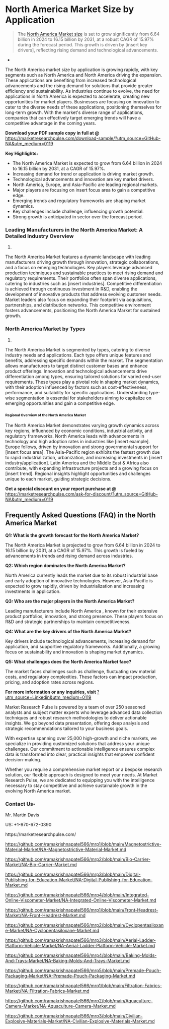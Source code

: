 <h1>North America  Market&nbsp;Size by Application</h1><blockquote><p>The <a href="https://marketresearchpulse.com/download-sample/?utm_source=GitHub-NA&amp;utm_medium=0119">North America  Market size</a> is set to grow significantly from 6.64 billion in 2024 to 16.15 billion by 2031, at a robust CAGR of 15.97% during the forecast period. This growth is driven by [insert key drivers], reflecting rising demand and technological advancements.</p></blockquote><ul><li></li></ul><p>The North America  market size by application is growing rapidly, with key segments such as North America  and North America  driving the expansion. These applications are benefiting from increased technological advancements and the rising demand for solutions that provide greater efficiency and sustainability. As industries continue to evolve, the need for applications in North America  is expected to accelerate, creating new opportunities for market players. Businesses are focusing on innovation to cater to the diverse needs of these applications, positioning themselves for long-term growth. With the market's diverse range of applications, companies that can effectively target emerging trends will have a competitive advantage in the coming years.</p><p><strong>Download your PDF sample copy in full at @ </strong><a href="https://marketresearchpulse.com/download-sample/?utm_source=GitHub-NA&amp;utm_medium=0119">https://marketresearchpulse.com/download-sample/?utm_source=GitHub-NA&amp;utm_medium=0119</a></p><p><strong>Key Highlights: </strong></p><ul><li>The North America  Market is expected to grow from 6.64 billion in 2024 to 16.15 billion by 2031, at a CAGR of 15.97%.</li><li>Increasing demand for trend or application is driving market growth.</li><li>Technological advancements and innovation are key market drivers.</li><li>North America, Europe, and Asia-Pacific are leading regional markets.</li><li>Major players are focusing on insert focus area to gain a competitive edge.</li><li>Emerging trends and regulatory frameworks are shaping market dynamics.</li><li>Key challenges include challenge, influencing growth potential.</li><li>Strong growth is anticipated in sector over the forecast period.</li></ul><h3>Leading Manufacturers in the North America  Market: A Detailed Industry Overview</h3><ol><li></li></ol><div class="flex max-w-full flex-col flex-grow"><div class="min-h-8 text-message flex w-full flex-col items-end gap-2 whitespace-normal break-words [.text-message+&amp;]:mt-5" dir="auto" data-message-author-role="assistant" data-message-id="fd8432e4-4910-450d-b182-61b7bfb0a01f" data-message-model-slug="gpt-4o"><div class="flex w-full flex-col gap-1 empty:hidden first:pt-[3px]"><div class="markdown prose w-full break-words dark:prose-invert light"><p>The North America  Market features a dynamic landscape with leading manufacturers driving growth through innovation, strategic collaborations, and a focus on emerging technologies. Key players leverage advanced production techniques and sustainable practices to meet rising demand and regulatory requirements. Their portfolios often span diverse applications, catering to industries such as [insert industries]. Competitive differentiation is achieved through continuous investment in R&amp;D, enabling the development of innovative products that address evolving customer needs. Market leaders also focus on expanding their footprint via acquisitions, partnerships, and distribution networks. This competitive environment fosters advancements, positioning the North America  Market for sustained growth.</p></div></div></div></div><h3>North America  Market by Types</h3><ol><li></li></ol><div class="flex max-w-full flex-col flex-grow"><div class="min-h-8 text-message flex w-full flex-col items-end gap-2 whitespace-normal break-words [.text-message+&amp;]:mt-5" dir="auto" data-message-author-role="assistant" data-message-id="084470be-0bb7-4664-bddf-5156b4f41249" data-message-model-slug="gpt-4o-mini"><div class="flex w-full flex-col gap-1 empty:hidden first:pt-[3px]"><div class="markdown prose w-full break-words dark:prose-invert light"><p>The North America  Market is segmented by types, catering to diverse industry needs and applications. Each type offers unique features and benefits, addressing specific demands within the market. The segmentation allows manufacturers to target distinct customer bases and enhance product offerings. Innovation and technological advancements drive differentiation among types, ensuring tailored solutions for varied end-user requirements. These types play a pivotal role in shaping market dynamics, with their adoption influenced by factors such as cost-effectiveness, performance, and suitability for specific applications. Understanding type-wise segmentation is essential for stakeholders aiming to capitalize on emerging opportunities and gain a competitive edge.</p></div></div></div></div><h3><span style="font-size: 11px;">Regional Overview of the North America  Market</span></h3><div class="flex max-w-full flex-col flex-grow"><div class="min-h-8 text-message flex w-full flex-col items-end gap-2 whitespace-normal break-words [.text-message+&amp;]:mt-5" dir="auto" data-message-author-role="assistant" data-message-id="e9038762-ce64-4e30-91c9-9bd413514231" data-message-model-slug="gpt-4o-mini"><div class="flex w-full flex-col gap-1 empty:hidden first:pt-[3px]"><div class="markdown prose w-full break-words dark:prose-invert light"><p>The North America  Market demonstrates varying growth dynamics across key regions, influenced by economic conditions, industrial activity, and regulatory frameworks. North America leads with advancements in technology and high adoption rates in industries like [insert example]. Europe follows, driven by innovation and strong governmental support for [insert focus area]. The Asia-Pacific region exhibits the fastest growth due to rapid industrialization, urbanization, and increasing investments in [insert industry/application]. Latin America and the Middle East &amp; Africa also contribute, with expanding infrastructure projects and a growing focus on [insert trend]. Regional insights highlight opportunities and challenges unique to each market, guiding strategic decisions.</p></div></div></div></div><p><strong>Get a special discount on your report purchase at @ </strong><a href="https://marketresearchpulse.com/ask-for-discount/?utm_source=GitHub-NA&amp;utm_medium=0119">https://marketresearchpulse.com/ask-for-discount/?utm_source=GitHub-NA&amp;utm_medium=0119</a></p><h2>Frequently Asked Questions (FAQ) in the North America  Market</h2><p><strong>Q1: What is the growth forecast for the North America  Market?</strong></p><p>The North America  Market is projected to grow from 6.64 billion in 2024 to 16.15 billion by 2031, at a CAGR of 15.97%. This growth is fueled by advancements in trends and rising demand across industries.</p><p><strong>Q2: Which region dominates the North America  Market?</strong></p><p>North America currently leads the market due to its robust industrial base and early adoption of innovative technologies. However, Asia-Pacific is expected to grow rapidly, driven by industrialization and increasing investments in application.</p><p><strong>Q3: Who are the major players in the North America  Market?</strong></p><p>Leading manufacturers include North America , known for their extensive product portfolios, innovation, and strong presence. These players focus on R&amp;D and strategic partnerships to maintain competitiveness.</p><p><strong>Q4: What are the key drivers of the North America  Market?</strong></p><p>Key drivers include technological advancements, increasing demand for application, and supportive regulatory frameworks. Additionally, a growing focus on sustainability and innovation is shaping market dynamics.</p><p><strong>Q5: What challenges does the North America  Market face?</strong></p><p>The market faces challenges such as challenge, fluctuating raw material costs, and regulatory complexities. These factors can impact production, pricing, and adoption rates across regions.</p><p><strong>For more information or any inquiries, visit&nbsp;</strong><a href="?utm_source=Linkedin&utm_medium=0119">?utm_source=Linkedin&utm_medium=0119</a></p><p>Market Research Pulse is powered by a team of over 250 seasoned analysts and subject matter experts who leverage advanced data collection techniques and robust research methodologies to deliver actionable insights. We go beyond data presentation, offering deep analysis and strategic recommendations tailored to your business goals.</p><p>With expertise spanning over 25,000 high-growth and niche markets, we specialize in providing customized solutions that address your unique challenges. Our commitment to actionable intelligence ensures complex data is transformed into clear, practical insights that empower confident decision-making.</p><p>Whether you require a comprehensive market report or a bespoke research solution, our flexible approach is designed to meet your needs. At Market Research Pulse, we are dedicated to equipping you with the intelligence necessary to stay competitive and achieve sustainable growth in the evolving North America  market.</p><h3><strong>Contact Us-</strong></h3><p>Mr. Martin Davis</p><p>US: +1-970-672-0390</p><p>https://marketresearchpulse.com/</p><p><a href="https://github.com/ramakrishnapatel566/mrp1/blob/main/Magnetostrictive-Material-Market/NA-Magnetostrictive-Material-Market.md">https://github.com/ramakrishnapatel566/mrp1/blob/main/Magnetostrictive-Material-Market/NA-Magnetostrictive-Material-Market.md</a></p><p><a href="https://github.com/ramakrishnapatel566/mrp2/blob/main/Bio-Carrier-Market/NA-Bio-Carrier-Market.md">https://github.com/ramakrishnapatel566/mrp2/blob/main/Bio-Carrier-Market/NA-Bio-Carrier-Market.md</a></p><p><a href="https://github.com/ramakrishnapatel566/mrp3/blob/main/Digital-Publishing-for-Education-Market/NA-Digital-Publishing-for-Education-Market.md">https://github.com/ramakrishnapatel566/mrp3/blob/main/Digital-Publishing-for-Education-Market/NA-Digital-Publishing-for-Education-Market.md</a></p><p><a href="https://github.com/ramakrishnapatel566/mrp4/blob/main/Integrated-Online-Viscometer-Market/NA-Integrated-Online-Viscometer-Market.md">https://github.com/ramakrishnapatel566/mrp4/blob/main/Integrated-Online-Viscometer-Market/NA-Integrated-Online-Viscometer-Market.md</a></p><p><a href="https://github.com/ramakrishnapatel566/mrp1/blob/main/Front-Headrest-Market/NA-Front-Headrest-Market.md">https://github.com/ramakrishnapatel566/mrp1/blob/main/Front-Headrest-Market/NA-Front-Headrest-Market.md</a></p><p><a href="https://github.com/ramakrishnapatel566/mrp2/blob/main/Cyclopentasiloxane-Market/NA-Cyclopentasiloxane-Market.md">https://github.com/ramakrishnapatel566/mrp2/blob/main/Cyclopentasiloxane-Market/NA-Cyclopentasiloxane-Market.md</a></p><p><a href="https://github.com/ramakrishnapatel566/mrp3/blob/main/Aerial-Ladder-Platform-Vehicle-Market/NA-Aerial-Ladder-Platform-Vehicle-Market.md">https://github.com/ramakrishnapatel566/mrp3/blob/main/Aerial-Ladder-Platform-Vehicle-Market/NA-Aerial-Ladder-Platform-Vehicle-Market.md</a></p><p><a href="https://github.com/ramakrishnapatel566/mrp4/blob/main/Baking-Molds-And-Trays-Market/NA-Baking-Molds-And-Trays-Market.md">https://github.com/ramakrishnapatel566/mrp4/blob/main/Baking-Molds-And-Trays-Market/NA-Baking-Molds-And-Trays-Market.md</a></p><p><a href="https://github.com/ramakrishnapatel566/mrp5/blob/main/Premade-Pouch-Packaging-Market/NA-Premade-Pouch-Packaging-Market.md">https://github.com/ramakrishnapatel566/mrp5/blob/main/Premade-Pouch-Packaging-Market/NA-Premade-Pouch-Packaging-Market.md</a></p><p><a href="https://github.com/ramakrishnapatel566/mrp1/blob/main/Filtration-Fabrics-Market/NA-Filtration-Fabrics-Market.md">https://github.com/ramakrishnapatel566/mrp1/blob/main/Filtration-Fabrics-Market/NA-Filtration-Fabrics-Market.md</a></p><p><a href="https://github.com/ramakrishnapatel566/mrp2/blob/main/Aquaculture-Camera-Market/NA-Aquaculture-Camera-Market.md">https://github.com/ramakrishnapatel566/mrp2/blob/main/Aquaculture-Camera-Market/NA-Aquaculture-Camera-Market.md</a></p><p><a href="https://github.com/ramakrishnapatel566/mrp3/blob/main/Civilian-Explosive-Materials-Market/NA-Civilian-Explosive-Materials-Market.md">https://github.com/ramakrishnapatel566/mrp3/blob/main/Civilian-Explosive-Materials-Market/NA-Civilian-Explosive-Materials-Market.md</a></p>
